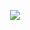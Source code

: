 <p align="center">
  <img src="https://capsule-render.vercel.app/api?text=❤️✨%20Welcome!!!%20✨❤️&animation=fadeIn&type=waving&color=gradient&height=90&fontColor=000000&fontAlignY=35"/>
</p>

<!--
**savoiu-larisa-elena/savoiu-larisa-elena** is a ✨ _special_ ✨ repository because its `README.md` (this file) appears on your GitHub profile.

Here are some ideas to get you started:

- 🔭 I’m currently working on ...
- 🌱 I’m currently learning ...
- 👯 I’m looking to collaborate on ...
- 🤔 I’m looking for help with ...
- 💬 Ask me about ...
- 📫 How to reach me: ...
- 😄 Pronouns: ...
- ⚡ Fun fact: ...
-->
